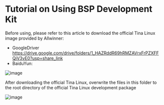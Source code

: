 # Tutorial on Using BSP Development Kit

Before using, please refer to this article to download the official Tina Linux image provided by Allwinner: 

- GoogleDriver https://drive.google.com/drive/folders/1_HAZRddR69hRMZAVrxFrPZXFFQiV3vE0?usp=share_link
- BaiduYun: 


![image](https://user-images.githubusercontent.com/12003087/204969926-d6a11bcb-a8ac-40fd-add8-8049d0ae8046.png)

After downloading the official Tina Linux, overwrite the files in this folder to the root directory of the official Tina Linux development package

![image](https://user-images.githubusercontent.com/12003087/204970083-ab2d7883-a8c0-439f-9996-c75c85223d02.png)
